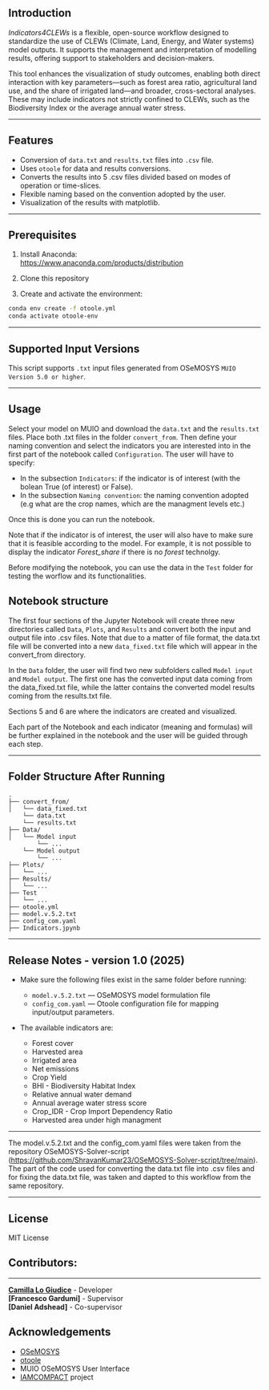 ## Introduction

*Indicators4CLEWs* is a flexible, open-source workflow designed to standardize the use of CLEWs (Climate, Land, Energy, and Water systems) model outputs. It supports the management and interpretation of modelling results, offering support to stakeholders and decision-makers.

This tool enhances the visualization of study outcomes, enabling both direct interaction with key parameters—such as forest area ratio, agricultural land use, and the share of irrigated land—and broader, cross-sectoral analyses. These may include indicators not strictly confined to CLEWs, such as the Biodiversity Index or the average annual water stress.  

---

## Features

- Conversion of `data.txt` and `results.txt` files into `.csv` file.
- Uses `otoole` for data and results conversions.
- Converts the results into 5 .csv files divided based on modes of operation or time-slices.
- Flexible naming based on the convention adopted by the user.
- Visualization of the results with matplotlib.

---

## Prerequisites

1. Install Anaconda:  
   https://www.anaconda.com/products/distribution

2. Clone this repository

3. Create and activate the environment:
```bash
conda env create -f otoole.yml
conda activate otoole-env
```
---

## Supported Input Versions

This script supports `.txt` input files generated from OSeMOSYS `MUIO Version 5.0 or higher`. 

---

## Usage

Select your model on MUIO and download the `data.txt` and the `results.txt` files. Place both .txt files in the folder `convert_from`. Then define your naming convention and select the indicators you are interested into in the first part of the notebook called `Configuration`. The user will have to specify:

- In the subsection `Indicators`: if the indicator is of interest (with the bolean True (of interest) or False).
- In the subsection `Naming convention`: the naming convention adopted (e.g what are the crop names, which are the managment levels etc.)

Once this is done you can run the notebook.

Note that if the indicator is of interest, the user will also have to make sure that it is feasible according to the model. For example, it is not possible to display the indicator *Forest_share* if there is no *forest* technolgy.

Before modifying the notebook, you can use the data in the `Test` folder for testing the worflow and its functionalities.

## Notebook structure

The first four sections of the Jupyter Notebook will create three new directories called `Data`, `Plots`, and `Results` and convert both the input and output file into .csv files. Note that due to a matter of file format, the data.txt file will be converted into a new `data_fixed.txt` file which will appear in the convert_from directory.

In the `Data` folder, the user will find two new subfolders called `Model input` and `Model output`. The first one has the converted input data coming from the data_fixed.txt file, while the latter contains the converted model results coming from the results.txt file.

Sections 5 and 6 are where the indicators are created and visualized. 

Each part of the Notebook and each indicator (meaning and formulas) will be further explained in the notebook and the user will be guided through each step.

---

## Folder Structure After Running

```
.
├── convert_from/
│   └── data_fixed.txt
    └── data.txt
    └── results.txt
├── Data/
│   └── Model input
        └── ...
    └── Model output
        └── ...
├── Plots/
│   └── ...
├── Results/
│   └── ...
├── Test
│   └── ...
├── otoole.yml
├── model.v.5.2.txt
├── config_com.yaml
├── Indicators.jpynb
```
---

## Release Notes - version 1.0 (2025)

- Make sure the following files exist in the same folder before running:
  - `model.v.5.2.txt` — OSeMOSYS model formulation file 
  - `config_com.yaml` — Otoole configuration file for mapping input/output parameters.

- The available indicators are:
  - Forest cover
  - Harvested area
  - Irrigated area
  - Net emissions
  - Crop Yield
  - BHI - Biodiversity Habitat Index
  - Relative annual water demand
  - Annual average water stress score
  - Crop_IDR - Crop Import Dependency Ratio
  - Harvested area under high managment
---

The model.v.5.2.txt and the config_com.yaml files were taken from the repository OSeMOSYS-Solver-script (https://github.com/ShravanKumar23/OSeMOSYS-Solver-script/tree/main). The part of the code used for converting the data.txt file into .csv files and for fixing the data.txt file, was taken and dapted to this workflow from the same repository.

---

## License

MIT License

## Contributors:
------------------------------------------------
**[Camilla Lo Giudice](https://github.com/Camilogiu)** - Developer<br />
**[Francesco Gardumi]** - Supervisor<br />
**[Daniel Adshead]** - Co-supervisor<br />

## Acknowledgements

- [OSeMOSYS](https://www.osemosys.org/)
- [otoole](https://otoole.readthedocs.io/en/latest/)
- MUIO OSeMOSYS User Interface
- [IAMCOMPACT](https://www.iam-compact.eu/) project 
